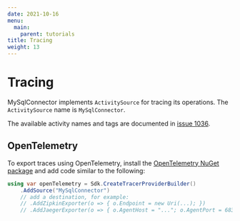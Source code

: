 ```yaml
---
date: 2021-10-16
menu:
  main:
    parent: tutorials
title: Tracing
weight: 13
---
```


# Tracing

MySqlConnector implements `ActivitySource` for tracing its operations. The `ActivitySource` name is `MySqlConnector`.

The available activity names and tags are documented in [issue 1036](https://github.com/mysql-net/MySqlConnector/issues/1036).

## OpenTelemetry

To export traces using OpenTelemetry, install the [OpenTelemetry NuGet package](https://www.nuget.org/packages/OpenTelemetry/) and add code similar to the following:

```csharp
using var openTelemetry = Sdk.CreateTracerProviderBuilder()
	.AddSource("MySqlConnector")
	// add a destination, for example:
	// .AddZipkinExporter(o => { o.Endpoint = new Uri(...); })
	// .AddJaegerExporter(o => { o.AgentHost = "..."; o.AgentPort = 6831; })
```
